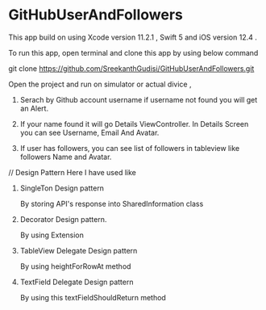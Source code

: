 # GitHubUserAndFollowers

This app build on using Xcode version 11.2.1 , Swift 5 and iOS version 12.4 .


To run this app, open terminal and clone this app by using below command

git clone https://github.com/SreekanthGudisi/GitHubUserAndFollowers.git



Open the project and run on simulator or actual divice ,

1. Serach by Github account username if username not found you will get an Alert.

2. If your name found it will go Details ViewController.  In Details Screen you can see Username, Email And Avatar. 

3. If user has followers, you can see list of followers in tableview like followers Name and Avatar.

// Design Pattern
Here I have used like

1. SingleTon Design pattern

     By storing API's response into SharedInformation class
     
1. Decorator Design pattern.
     
     By using Extension 
     
2. TableView Delegate Design pattern

     By using heightForRowAt method
     
3. TextField Delegate Design pattern
    
     By using this textFieldShouldReturn method
          
